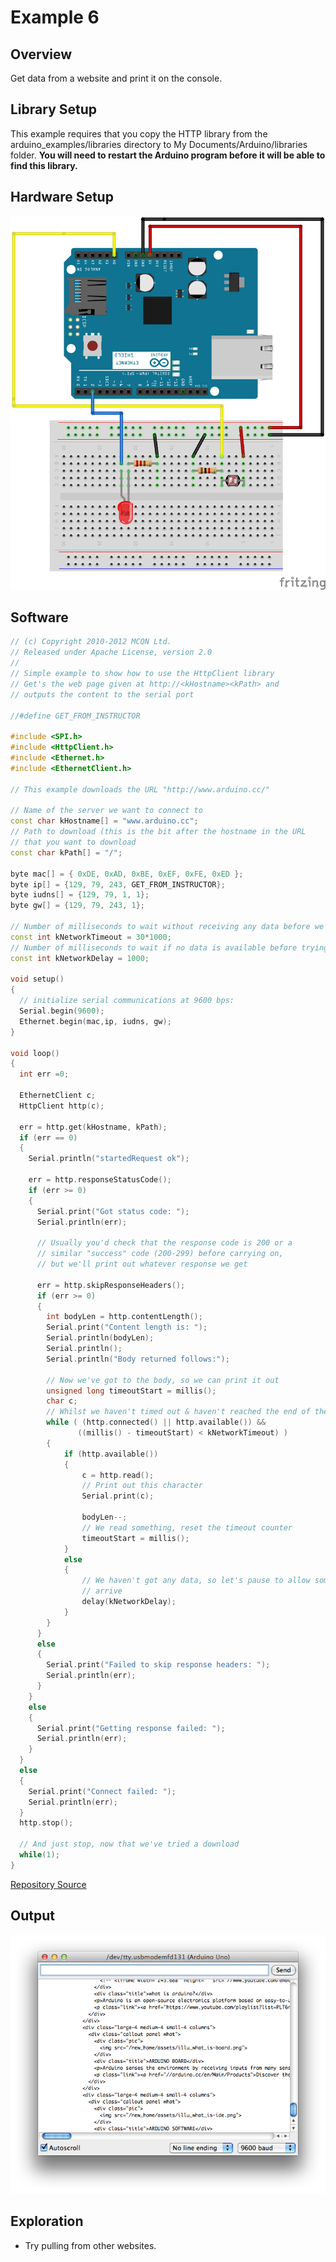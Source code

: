 # Example 6

## Overview

Get data from a website and print it on the console. 

## Library Setup 

This example requires that you copy the HTTP library from the arduino_examples/libraries directory to My Documents/Arduino/libraries folder. **You will need to restart the Arduino program before it will be able to find this library.**

## Hardware Setup

![Image of blank breadboard](image/ethernet_bb.png)

## Software

```c++
// (c) Copyright 2010-2012 MCQN Ltd.
// Released under Apache License, version 2.0
//
// Simple example to show how to use the HttpClient library
// Get's the web page given at http://<kHostname><kPath> and
// outputs the content to the serial port

//#define GET_FROM_INSTRUCTOR

#include <SPI.h>
#include <HttpClient.h>
#include <Ethernet.h>
#include <EthernetClient.h>

// This example downloads the URL "http://www.arduino.cc/"

// Name of the server we want to connect to
const char kHostname[] = "www.arduino.cc";
// Path to download (this is the bit after the hostname in the URL
// that you want to download
const char kPath[] = "/";

byte mac[] = { 0xDE, 0xAD, 0xBE, 0xEF, 0xFE, 0xED };
byte ip[] = {129, 79, 243, GET_FROM_INSTRUCTOR};
byte iudns[] = {129, 79, 1, 1};
byte gw[] = {129, 79, 243, 1};

// Number of milliseconds to wait without receiving any data before we give up
const int kNetworkTimeout = 30*1000;
// Number of milliseconds to wait if no data is available before trying again
const int kNetworkDelay = 1000;

void setup()
{
  // initialize serial communications at 9600 bps:
  Serial.begin(9600); 
  Ethernet.begin(mac,ip, iudns, gw);
}

void loop()
{
  int err =0;
  
  EthernetClient c;
  HttpClient http(c);
  
  err = http.get(kHostname, kPath);
  if (err == 0)
  {
    Serial.println("startedRequest ok");

    err = http.responseStatusCode();
    if (err >= 0)
    {
      Serial.print("Got status code: ");
      Serial.println(err);

      // Usually you'd check that the response code is 200 or a
      // similar "success" code (200-299) before carrying on,
      // but we'll print out whatever response we get

      err = http.skipResponseHeaders();
      if (err >= 0)
      {
        int bodyLen = http.contentLength();
        Serial.print("Content length is: ");
        Serial.println(bodyLen);
        Serial.println();
        Serial.println("Body returned follows:");
      
        // Now we've got to the body, so we can print it out
        unsigned long timeoutStart = millis();
        char c;
        // Whilst we haven't timed out & haven't reached the end of the body
        while ( (http.connected() || http.available()) &&
               ((millis() - timeoutStart) < kNetworkTimeout) )
        {
            if (http.available())
            {
                c = http.read();
                // Print out this character
                Serial.print(c);
               
                bodyLen--;
                // We read something, reset the timeout counter
                timeoutStart = millis();
            }
            else
            {
                // We haven't got any data, so let's pause to allow some to
                // arrive
                delay(kNetworkDelay);
            }
        }
      }
      else
      {
        Serial.print("Failed to skip response headers: ");
        Serial.println(err);
      }
    }
    else
    {    
      Serial.print("Getting response failed: ");
      Serial.println(err);
    }
  }
  else
  {
    Serial.print("Connect failed: ");
    Serial.println(err);
  }
  http.stop();

  // And just stop, now that we've tried a download
  while(1);
}
```
[Repository Source](example_6/example_6.ino)

## Output 

![Image of expected output](image/example_6_output.png)


## Exploration 

* Try pulling from other websites.

